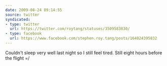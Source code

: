 ```yaml
---
date: 2009-08-24 09:14:55
source: twitter
syndicated:
- type: twitter
  url: https://twitter.com/roytang/statuses/3509583030/
- type: facebook
  url: https://www.facebook.com/stephen.roy.tang/posts/164024395832
---
```


Couldn't sleep very well last night so I still feel tired. Still eight hours before the flight =/